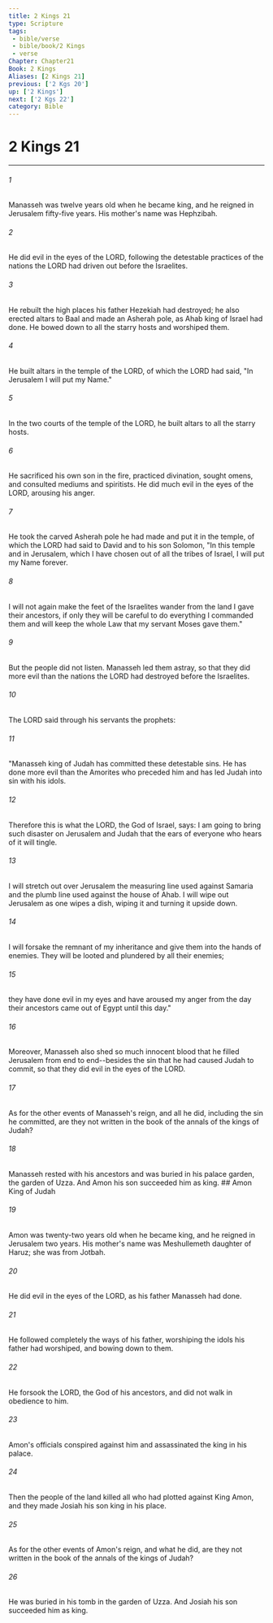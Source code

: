 ```yaml
---
title: 2 Kings 21
type: Scripture
tags:
 - bible/verse
 - bible/book/2 Kings
 - verse
Chapter: Chapter21
Book: 2 Kings
Aliases: [2 Kings 21]
previous: ['2 Kgs 20']
up: ['2 Kings']
next: ['2 Kgs 22']
category: Bible
---
```

# 2 Kings 21

***


###### 1 
Manasseh was twelve years old when he became king, and he reigned in Jerusalem fifty-five years. His mother's name was Hephzibah. 

###### 2 
He did evil in the eyes of the LORD, following the detestable practices of the nations the LORD had driven out before the Israelites. 

###### 3 
He rebuilt the high places his father Hezekiah had destroyed; he also erected altars to Baal and made an Asherah pole, as Ahab king of Israel had done. He bowed down to all the starry hosts and worshiped them. 

###### 4 
He built altars in the temple of the LORD, of which the LORD had said, "In Jerusalem I will put my Name." 

###### 5 
In the two courts of the temple of the LORD, he built altars to all the starry hosts. 

###### 6 
He sacrificed his own son in the fire, practiced divination, sought omens, and consulted mediums and spiritists. He did much evil in the eyes of the LORD, arousing his anger. 

###### 7 
He took the carved Asherah pole he had made and put it in the temple, of which the LORD had said to David and to his son Solomon, "In this temple and in Jerusalem, which I have chosen out of all the tribes of Israel, I will put my Name forever. 

###### 8 
I will not again make the feet of the Israelites wander from the land I gave their ancestors, if only they will be careful to do everything I commanded them and will keep the whole Law that my servant Moses gave them." 

###### 9 
But the people did not listen. Manasseh led them astray, so that they did more evil than the nations the LORD had destroyed before the Israelites. 

###### 10 
The LORD said through his servants the prophets: 

###### 11 
"Manasseh king of Judah has committed these detestable sins. He has done more evil than the Amorites who preceded him and has led Judah into sin with his idols. 

###### 12 
Therefore this is what the LORD, the God of Israel, says: I am going to bring such disaster on Jerusalem and Judah that the ears of everyone who hears of it will tingle. 

###### 13 
I will stretch out over Jerusalem the measuring line used against Samaria and the plumb line used against the house of Ahab. I will wipe out Jerusalem as one wipes a dish, wiping it and turning it upside down. 

###### 14 
I will forsake the remnant of my inheritance and give them into the hands of enemies. They will be looted and plundered by all their enemies; 

###### 15 
they have done evil in my eyes and have aroused my anger from the day their ancestors came out of Egypt until this day." 

###### 16 
Moreover, Manasseh also shed so much innocent blood that he filled Jerusalem from end to end--besides the sin that he had caused Judah to commit, so that they did evil in the eyes of the LORD. 

###### 17 
As for the other events of Manasseh's reign, and all he did, including the sin he committed, are they not written in the book of the annals of the kings of Judah? 

###### 18 
Manasseh rested with his ancestors and was buried in his palace garden, the garden of Uzza. And Amon his son succeeded him as king. ## Amon King of Judah 

###### 19 
Amon was twenty-two years old when he became king, and he reigned in Jerusalem two years. His mother's name was Meshullemeth daughter of Haruz; she was from Jotbah. 

###### 20 
He did evil in the eyes of the LORD, as his father Manasseh had done. 

###### 21 
He followed completely the ways of his father, worshiping the idols his father had worshiped, and bowing down to them. 

###### 22 
He forsook the LORD, the God of his ancestors, and did not walk in obedience to him. 

###### 23 
Amon's officials conspired against him and assassinated the king in his palace. 

###### 24 
Then the people of the land killed all who had plotted against King Amon, and they made Josiah his son king in his place. 

###### 25 
As for the other events of Amon's reign, and what he did, are they not written in the book of the annals of the kings of Judah? 

###### 26 
He was buried in his tomb in the garden of Uzza. And Josiah his son succeeded him as king. 
